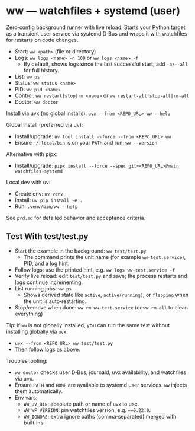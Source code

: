 # ww — watchfiles + systemd (user)

Zero‑config background runner with live reload. Starts your Python target as a transient user service via systemd D‑Bus and wraps it with watchfiles for restarts on code changes.

- Start: `ww <path>` (file or directory)
- Logs: `ww logs <name> -n 100` or `ww logs <name> -f`
  - By default, shows logs since the last successful start; add `-a/--all` for full history.
- List: `ww ps`
- Status: `ww status <name>`
- PID: `ww pid <name>`
- Control: `ww restart|stop|rm <name>` or `ww restart-all|stop-all|rm-all`
- Doctor: `ww doctor`

Install via uvx (no global installs): `uvx --from <REPO_URL> ww --help`

Global install (preferred via uv):
- Install/upgrade: `uv tool install --force --from <REPO_URL> ww`
- Ensure `~/.local/bin` is on your `PATH` and run: `ww --version`

Alternative with pipx:
- Install/upgrade: `pipx install --force --spec git+<REPO_URL>@main watchfiles-systemd`

Local dev with uv:
- Create env: `uv venv`
- Install: `uv pip install -e .`
- Run: `.venv/bin/ww --help`

See `prd.md` for detailed behavior and acceptance criteria.

## Test With test/test.py

- Start the example in the background: `ww test/test.py`
  - The command prints the unit name (for example `ww-test.service`), PID, and a log hint.
- Follow logs: use the printed hint, e.g. `ww logs ww-test.service -f`
- Verify live reload: edit `test/test.py` and save; the process restarts and logs continue incrementing.
- List running jobs: `ww ps`
  - Shows derived state like `active`, `active(running)`, or `flapping` when the unit is auto‑restarting.
- Stop/remove when done: `ww rm ww-test.service` (or `ww rm-all` to clean everything)

Tip: if `ww` is not globally installed, you can run the same test without installing globally via `uvx`:
- `uvx --from <REPO_URL> ww test/test.py`
- Then follow logs as above.

Troubleshooting:
- `ww doctor` checks user D‑Bus, journald, uvx availability, and watchfiles via uvx.
- Ensure `PATH` and `HOME` are available to systemd user services. `ww` injects them automatically.
- Env vars:
  - `WW_UV_BIN`: absolute path or name of `uvx` to use.
  - `WW_WF_VERSION`: pin watchfiles version, e.g. `==0.22.0`.
  - `WW_IGNORE`: extra ignore paths (comma‑separated) merged with built‑ins.
